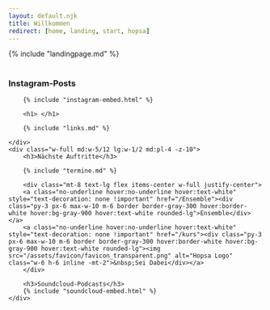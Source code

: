 ```yaml
---
layout: default.njk
title: Willkommen
redirect: [home, landing, start, hopsa]
---
```


<div class="flex flex-col justify-center items-center min-h-screen mx-auto text-center">

{% include "landingpage.md" %}

</div>

# 

<div class="flex flex-wrap md:flex-nowrap">
    <div class="w-full md:w-7/12 lg:w-1/2 md:pr-4">
        <h3>Instagram-Posts</h3>

        {% include "instagram-embed.html" %}

        <h1> </h1> 

        {% include "links.md" %}

    </div>
    <div class="w-full md:w-5/12 lg:w-1/2 md:pl-4 -z-10">
        <h3>Nächste Auftritte</h3>

        {% include "termine.md" %}
  
        <div class="mt-8 text-lg flex items-center w-full justify-center">
        <a class="no-underline hover:no-underline hover:text-white" style="text-decoration: none !important" href="/Ensemble"><div class="py-3 px-6 max-w-10 m-6 border border-gray-300 hover:border-white hover:bg-gray-900 hover:text-white rounded-lg">Ensemble</div></a>
        <a class="no-underline hover:no-underline hover:text-white" style="text-decoration: none !important" href="/kurs"><div class="py-3 px-6 max-w-10 m-6 border border-gray-300 hover:border-white hover:bg-gray-900 hover:text-white rounded-lg"><img src="/assets/favicon/favicon_transparent.png" alt="Hopsa Logo" class="w-6 h-6 inline -mt-2">&nbsp;Sei Dabei</div></a>
        </div>
        
        <h3>Soundcloud-Podcasts</h3>
        {% include "soundcloud-embed.html" %}
    </div>
</div>
